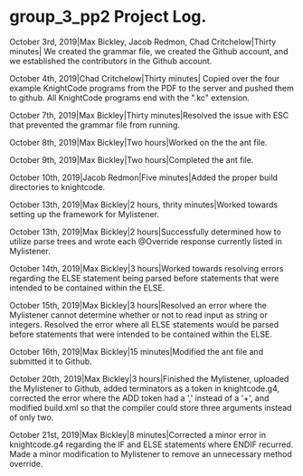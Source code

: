 # group_3_pp2 Project Log. 
October 3rd, 2019|Max Bickley, Jacob Redmon, Chad Critchelow|Thirty minutes| We created the grammar file, we created the Github account, and we established the contributors in the Github account.

October 4th, 2019|Chad Critchelow|Thirty minutes| Copied over the four example KnightCode programs from the PDF to the server and pushed them to github. All KnightCode programs end with the ".kc" extension.

October 7th, 2019|Max Bickley|Thirty minutes|Resolved the issue with ESC that prevented the grammar file from running.

October 8th, 2019|Max Bickley|Two hours|Worked on the the ant file.

October 9th, 2019|Max Bickley|Two hours|Completed the ant file.

October 10th, 2019|Jacob Redmon|Five minutes|Added the proper build directories to knightcode.

October 13th, 2019|Max Bickley|2 hours, thrity minutes|Worked towards setting up the framework for Mylistener.

October 13th, 2019|Max Bickley|2 hours|Successfully determined how to utilize parse trees and wrote each @Override response currently listed in Mylistener.

October 14th, 2019|Max Bickley|3 hours|Worked towards resolving errors regarding the ELSE statement being parsed before statements that were intended to be contained within the ELSE.

October 15th, 2019|Max Bickley|3 hours|Resolved an error where the Mylistener cannot determine whether or not to read input as string or integers. Resolved the error where all ELSE statements would be parsed before statements that were intended to be contained within the ELSE.

October 16th, 2019|Max Bickley|15 minutes|Modified the ant file and submitted it to Github.

October 20th, 2019|Max Bickley|3 hours|Finished the Mylistener, uploaded the Mylistener to Github, added terminators as a token in knightcode.g4, corrected the error where the ADD token had a ',' instead of a '+', and modified build.xml so that the compiler could store three arguments instead of only two.

October 21st, 2019|Max Bickley|8 minutes|Corrected a minor error in knightcode.g4 regarding the IF and ELSE statements where ENDIF recurred. Made a minor modification to Mylistener to remove an unnecessary method override.
